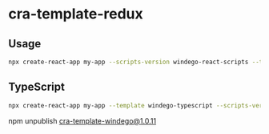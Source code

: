 # cra-template-redux

## Usage

```sh
npx create-react-app my-app --scripts-version windego-react-scripts --template windego
```

## TypeScript

```sh
npx create-react-app my-app --template windego-typescript --scripts-version windego-react-scripts
```

npm unpublish cra-template-windego@1.0.11
